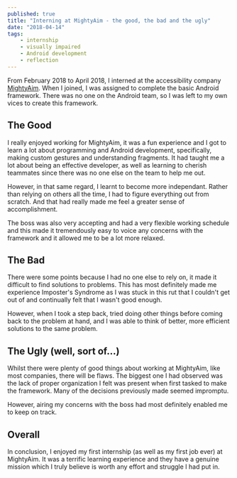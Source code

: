 ```yaml
---
published: true
title: "Interning at MightyAim - the good, the bad and the ugly"
date: "2018-04-14"
tags: 
    - internship
    - visually impaired
    - Android development
    - reflection
---
```

From February 2018 to April 2018, I interned at the accessibility company [MightyAim](http://mightyaim.co/). When I joined, I was assigned to complete the basic Android framework. There was no one on the Android team, so I was left to my own vices to create this framework. 

## The Good
I really enjoyed working for MightyAim, it was a fun experience and I got to learn a lot about programming and Android development, specifically, making custom gestures and understanding fragments. It had taught me a lot about being an effective developer, as well as learning to cherish teammates since there was no one else on the team to help me out. 

However, in that same regard, I learnt to become more independant. Rather than relying on others all the time, I had to figure everything out from scratch. And that had really made me feel a greater sense of accomplishment.

The boss was also very accepting and had a very flexible working schedule and this made it tremendously easy to voice any concerns with the framework and it allowed me to be a lot more relaxed.

## The Bad
There were some points because I had no one else to rely on, it made it difficult to find solutions to problems. This has most definitely made me experience Imposter's Syndrome as I was stuck in this rut that I couldn't get out of and continually felt that I wasn't good enough.

However, when I took a step back, tried doing other things before coming back to the problem at hand, and I was able to think of better, more efficient solutions to the same problem.

## The Ugly (well, sort of...)
Whilst there were plenty of good things about working at MightyAim, like most companies, there will be flaws. The biggest one I had observed was the lack of proper organization I felt was present when first tasked to make the framework. Many of the decisions previously made seemed impromptu. 

However, airing my concerns with the boss had most definitely enabled me to keep on track.

## Overall
In conclusion, I enjoyed my first internship (as well as my first job ever) at MightyAim. It was a terrific learning experience and they have a genuine mission which I truly believe is worth any effort and struggle I had put in.

